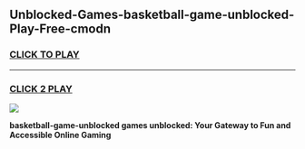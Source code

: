 
## Unblocked-Games-basketball-game-unblocked-Play-Free-cmodn
<h3>
<a href="https://premium76.site?title=basketball-game-unblocked&ref=20A">CLICK TO PLAY</a></h3>
<hr>

<h3>
<a href="https://premium76.site?title=basketball-game-unblocked&ref=20A">CLICK 2 PLAY</a>
  
</h3>

<a href="https://premium76.site?title=basketball-game-unblocked&ref=20A"><img src="https://clearcache.store/games.png"></a>


**basketball-game-unblocked games unblocked: Your Gateway to Fun and Accessible Online Gaming**
